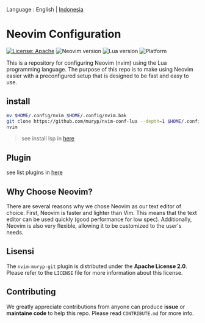 Language : English | [Indonesia](./README-ID.md)
# Neovim Configuration

[![License: Apache](https://img.shields.io/badge/License-Apache-blue.svg)](https://opensource.org/licenses/Apache-2.0)
![Neovim version](https://img.shields.io/badge/Neovim-0.5.x-green.svg)
![Lua version](https://img.shields.io/badge/Lua-5.4-yellow.svg)
![Platform](https://img.shields.io/badge/Platform-Linux%20%7C%20MacOS%20%7C%20Windows-lightgrey.svg)

This is a repository for configuring Neovim (nvim) using the Lua programming language. The purpose of this repo is to make using Neovim easier with a preconfigured setup that is designed to be fast and easy to use.

## install
```bash
mv $HOME/.config/nvim $HOME/.config/nvim.bak
git clone https://github.com/muryp/nvim-conf-lua --depth=1 $HOME/.config/nvim
nvim
```
> see install lsp in [here](https://github.com/alifprihantoro/dotconf/blob/master/install/lsp.sh)

## Plugin
see list plugins in [here](./PLUGINS.md)

## Why Choose Neovim?

There are several reasons why we chose Neovim as our text editor of choice. First, Neovim is faster and lighter than Vim. This means that the text editor can be used quickly (good performance for low spec). Additionally, Neovim is also very flexible, allowing it to be customized to the user's needs.

## Lisensi
The `nvim-muryp-git` plugin is distributed under the **Apache License 2.0**. Please refer to the `LICENSE` file for more information about this license.

## Contributing
We greatly appreciate contributions from anyone can produce **issue** or **maintaine code** to help this repo. Please read `CONTRIBUTE.md` for more info.
